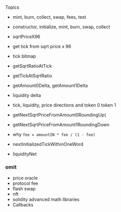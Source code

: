 Topics

-   mint, burn, collect, swap, fees, test

-   constructor, initialize, mint, burn, swap, collect
-   sqrtPriceX96
-   get tick from sqrt price x 96
-   tick bitmap
-   getSqrtRatioAtTick
-   getTickAtSqrtRatio
-   getAmount0Delta, getAmount1Delta
-   liquidity delta
-   tick, liquidity, price directions and token 0 token 1
-   getNextSqrtPriceFromAmount0RoundingUp(
-   getNextSqrtPriceFromAmount1RoundingDown
-   why `fee = amountIN * fee / (1 - fee)`
-   nextInitializedTickWithinOneWord
-   liquidityNet

### omit

-   price oracle
-   protocol fee
-   flash swap
-   nft
-   solidity advanced math libraries
-   Callbacks
